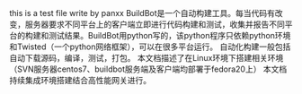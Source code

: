 this is a test file write by panxx
BuildBot是一个自动构建工具。每当代码有改变，服务器要求不同平台上的客户端立即进行代码构建和测试，收集并报告不同平台的构建和测试结果。BuildBot用python写的，该python程序只依赖python环境和Twisted（一个python网络框架），可以在很多平台运行。
自动化构建一般包括自动下载源码，编译，测试，打包。
本文档描述了在Linux环境下搭建相关环境（SVN服务器centos7、buildbot服务端及客户端均部署于fedora20上）
本文档持续集成环境搭建结合高性能网关进行。
